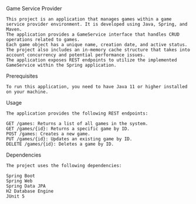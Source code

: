 Game Service Provider 
    
    This project is an application that manages games within a game service provider environment. It is developed using Java, Spring, and Maven. 
    The application provides a GameService interface that handles CRUD operations related to games. 
    Each game object has a unique name, creation date, and active status. 
    The project also includes an in-memory cache structure that takes into account concurrency and potential performance issues. 
    The application exposes REST endpoints to utilize the implemented GameService within the Spring application.

Prerequisites
    
    To run this application, you need to have Java 11 or higher installed on your machine.

Usage
    
    The application provides the following REST endpoints:

    GET /games: Returns a list of all games in the system.
    GET /games/{id}: Returns a specific game by ID.
    POST /games: Creates a new game.
    PUT /games/{id}: Updates an existing game by ID.
    DELETE /games/{id}: Deletes a game by ID.

Dependencies

    The project uses the following dependencies:
    
    Spring Boot
    Spring Web
    Spring Data JPA
    H2 Database Engine
    JUnit 5
